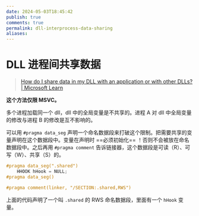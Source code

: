 ```yaml
---
date: 2024-05-03T18:45:42
publish: true
comments: true
permalink: dll-interprocess-data-sharing
aliases:
---
```


# DLL 进程间共享数据

> [How do I share data in my DLL with an application or with other DLLs? | Microsoft Learn](https://learn.microsoft.com/en-us/previous-versions/visualstudio/visual-studio-2008/h90dkhs0(v=vs.90)?redirectedfrom=MSDN)

**这个方法仅限 MSVC。**

多个进程加载同一个 dll，dll 中的全局变量是不共享的。进程 A 对 dll 中全局变量的修改与进程 B 的修改是互不影响的。

可以用 `#pragma data_seg` 声明一个命名数据段来打破这个限制。把需要共享的变量声明在这个数据段中。变量在声明时 ==必须初始化== ！否则不会被放在命名数据段中。之后再用 `#pragma comment` 告诉链接器，这个数据段是可读（R）、可写（W）、共享（S）的。

``` c
#pragma data_seg(".shared")
    HHOOK hHook = NULL;
#pragma data_seg()

#pragma comment(linker, "/SECTION:.shared,RWS")
```

上面的代码声明了一个叫 `.shared` 的 RWS 命名数据段，里面有一个 `hHook` 变量。
